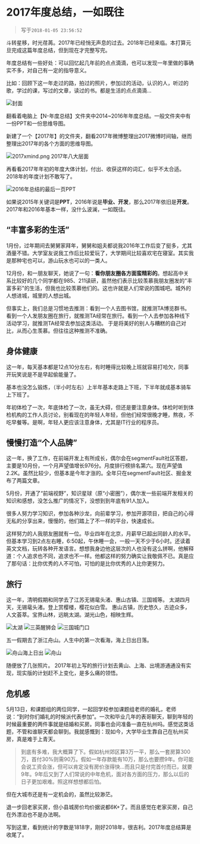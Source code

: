 # 2017年度总结，一如既往

>写于`2018-01-05 23:56:52`

斗转星移，时光荏苒。2017年已经悄无声息的过去。2018年已经来临。本打算元旦完成这篇年度总结，但到现在才完整写完。

年度总结有一些好处：可以回忆起几年前的点点滴滴，也可以发现一年里做的事确实不多，对自己有一定的指导意义。

比如：回顾下这一年走过的路，拍过的照片，参加过的活动，认识的人，听过的歌，学过的课，写过的文章，读过的书。都是生活的点点滴滴...

![封面](./2017-cover.png)

翻看着电脑上【N-年度总结】文件夹中2014~2016年年度总结。一般文件夹中有一份PPT和一份思维导图。

新建了一个【2017年】的文件夹，翻看2017年微博整理出2017微博时间轴，继而整理出2017年的各个方面的思维导图。

![2017xmind.png 2017年八大层面](./2017xmind.png)

再看看2017年年初的年度大体计划，付出、收获这样的词汇，似乎不太合适。2018年的年度计划不敢写了。

![2016年总结的最后一页PPT](./2017plan.jpg)

如果说2015年关键词是**PPT**，2016年说是**毕业、开发**，那么2017年依旧是**开发**。2017年和2016年基本一样，没什么波澜，一如既往。

## “丰富多彩的生活”

1月份，过年期间去舅舅家拜年，舅舅和姐夫都说我2016年工作后变了挺多，尤其酒量不错。大学室友说我工作后比较爱玩了，大学期间比较喜欢宅在寝室。其实我是那种宅也可以，游山玩水也可以的一类人。

12月份，和一朋友聊天，她说了一句：**看你朋友圈各方面蛮精彩的**。想起高中关系比较好的几个同学都在985、211读研，虽然他们表示比较羡慕我朋友圈发的"丰富多彩"的生活，但我也比较羡慕他们的。这也许就是人们常说的围城吧。城外的人想进城，城里的人想出城。

但事实上，我们总是习惯地去推测：看到一个人去图书馆，就推测TA博览群书。看到一个人发朋友圈在旅行，就推测TA经常在旅行。看到一个人去参加各种线下活动学习，就推测TA经常去参加这类活动。
于是将美好的别人与糟糕的自己对比，从而心生羡慕。但往往这种推测不准确。

## 身体健康

这一年，每天基本都是12点10分左右，有时睡得比较晚上班就容易打哈欠，同事开玩笑说是不是早起偷能量了。

基本也没怎么锻炼，（半小时左右）上半年基本走路上下班，下半年就成基本骑车上下班了。

年初体检了一次，年底体检了一次，虽无大碍，但还是要注意身体。体检时听到体检机构的工作人员讨论，别看现在的年轻人年轻，但他们经常很晚才睡，熬夜，不吃早餐等。是啊，年轻人更应该注意身体，尤其是IT行业的程序员。

## 慢慢打造“个人品牌”

这一年，换了工作，在前端开发上有所成长，偶尔会在segmentFault社区答题，主要是10月份，一个月声望值增长976分。月度排行榜排名第六。现在声望值2.2K。虽然比较少，但基本是今年才涨的。全年只在segmentFault社区、掘金发布了两篇文章。

5月份，开通了“前端视野”，知识星球（原“小密圈”），偶尔发一些前端开发相关的知识和感想，没怎么推广的情况下，没想到到年底有91人加入。

很多人努力学习知识，参加各种沙龙，向前辈学习，参加开源项目，把自己的心得无私的分享出来，慢慢的，他们踏上了不一样的平台，快速成长。

这样努力的人我朋友圈就有一位。毕业四年在北京，月薪早已超出同龄人的水平。但基本学习到2点左右睡，6:50起，午休睡一会，一般一天不少于6小时。还读着英文文档，玩转各种开发语言。想想我身边他这层次的人也没有这么拼啊，他解释道：个人追求也不同，追求也不一样。他都这样的努力确实让我敬佩不已。真是应了那句话：比你优秀的人不可怕，可怕的是比你优秀的人比你更努力。

## 旅行

这一年，清明假期和同学去了江苏无锡鼋头渚、惠山古镇、三国城等。
太湖四月天，无锡鼋头渚。登上赏樱楼，樱花似白雪。
惠山古镇，历史悠久，古迹众多，人文荟萃。宝界山林，远眺太湖。湖光山色，相映生辉。

![太湖](./img1.jpg)
![三英醒狮会](./img2.jpg)
![三国城门口](./img3.jpg)

五一假期去了浙江舟山。人生中的第一次看海，海上日出日落。

![舟山海上日出](./img4.jpg)
![舟山](./img5.jpg)

随便放了几张照片。
2017年初上写的旅行计划去黄山、上海、出境游通通没有实现，现实版的计划赶不上变化，是多么痛的领悟。

## 危机感

5月13日，和课题组的两位同学，一起回学校参加课题组老师的婚礼，老师说：“到时你们婚礼的时候派代表参加”。一次和毕业几年的表哥聊天，聊到年轻的时候最重要的两件事就是结婚和买房。同事也会问准备一直在杭州吗。感觉这类话题，不管和谁聊天都会聊到。我就感慨到：现如今，大学毕业生靠自己在杭州买房，真是难于上青天。

>到底有多难，我大概算了下。假如杭州郊区算3万一平，那么一套房算300万，首付30%则需90万。假如一年存款能有10万，那么也要攒9年。你可能会说工资会涨，但可以肯定没有房价涨得快...而且只是付完首付而已，就要9年。9年后又到了人们常说的中年危机，面对各方面的压力，那么以后的日子更加艰难。照这样想想都后怕。

但在大城市还是有一定机会的，虽然比较渺茫。

退一步回老家买房，但小县城房价均价据说都6K+了。而且感觉在老家买房，自己在外漂泊也不是办法啊。

写到这里，看到统计的字数是1818字，刚好2018年，很吉利。2017年度总结算是收尾了。
